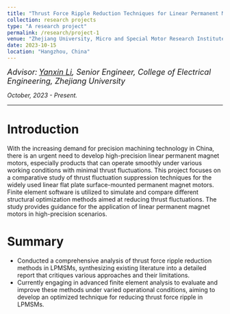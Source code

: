 ```yaml
---
title: "Thrust Force Ripple Reduction Techniques for Linear Permanent Magnet Synchronous Machine (LPMSM)"
collection: research projects
type: "A research project"
permalink: /research/project-1
venue: "Zhejiang University, Micro and Special Motor Research Institute"
date: 2023-10-15
location: "Hangzhou, China"
---
```


*<font size=4>Advisor:</font> [<font size=4>Yanxin Li</font>](https://person.zju.edu.cn/en/EElyx)<font size=4>, Senior Engineer, College of Electrical Engineering, Zhejiang University</font>*  


  
*October, 2023 - Present.*  

- - -  

Introduction
===  

With the increasing demand for precision machining technology in China, there is an urgent need to develop high-precision linear permanent magnet motors, especially products that can operate smoothly under various working conditions with minimal thrust fluctuations. This project focuses on a comparative study of thrust fluctuation suppression techniques for the widely used linear flat plate surface-mounted permanent magnet motors. Finite element software is utilized to simulate and compare different structural optimization methods aimed at reducing thrust fluctuations. The study provides guidance for the application of linear permanent magnet motors in high-precision scenarios.  

Summary
===
- Conducted a comprehensive analysis of thrust force ripple reduction methods in LPMSMs, synthesizing existing literature into a detailed report that critiques various approaches and their limitations.
- Currently engaging in advanced finite element analysis to evaluate and improve these methods under varied operational conditions, aiming to develop an optimized technique for reducing thrust force ripple in LPMSMs.


